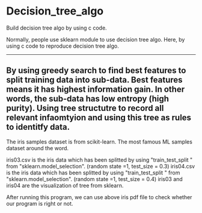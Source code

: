# Decision_tree_algo
Build decision tree algo by using c code.

Normally, people use sklearn module to use decision tree algo.
Here, by using c code to reproduce decision tree algo.

--------------------------------------------------------------------------------------------------------------
By using greedy search to find best features to split training data into sub-data.
Best features means it has highest information gain. In other words, the sub-data has low entropy (high purity).
Using tree structutre to record all relevant infaomtyion and using this tree as rules to identitfy data.
--------------------------------------------------------------------------------------------------------------

The iris samples dataset is from scikit-learn. The most famous ML samples dataset around the word.

iris03.csv is the iris data which has been splitted by using "train_test_split " from "sklearn.model_selection". (random state =1, test_size = 0.3)
iris04.csv is the iris data which has been splitted by using "train_test_split " from "sklearn.model_selection". (random state =1, test_size = 0.4)
iris03 and iris04 are the visualization of tree from sklearn.

After running this program, we can use above iris pdf file to check whether our program is right or not.
